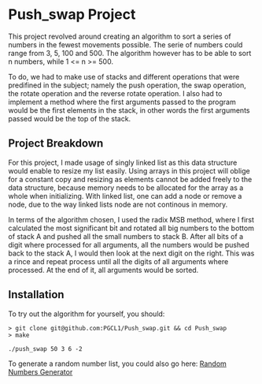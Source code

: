 # Push_swap Project

This project revolved around creating an algorithm to sort a series of numbers in the fewest movements possible. The serie of numbers could range from 3, 5, 100 and 500. The algorithm however has to be able to sort n numbers, while 1 <= n >= 500.

To do, we had to make use of stacks and different operations that were predifined in the subject; namely the push operation, the swap operation, the rotate operation and the reverse rotate operation. I also had to implement a method where the first arguments passed to the program would be the first elements in the stack, in other words the first arguments passed would be the top of the stack.

## Project Breakdown

For this project, I made usage of singly linked list as this data structure would enable to resize my  list easily. Using arrays in this project will oblige for a constant copy and resizing as elements cannot be added freely to the data structure, because memory needs to be allocated for the array as a whole when initializing. With linked list, one can add a node or remove a node, due to the way linked lists node are not continous in memory.

In terms of the algorithm chosen, I used the radix MSB method, where I first calculated the most significant bit and rotated all big numbers to the bottom of stack A and pushed all the small numbers to stack B. After all bits of a digit where processed for all arguments, all the numbers would be pushed back to the stack A, I would then look at the next digit on the right. This was a rince and repeat process until all the digits of all arguments where processed. At the end of it, all arguments would be sorted.

## Installation

To try out the algorithm for yourself, you should:

```
> git clone git@github.com:PGCL1/Push_swap.git && cd Push_swap
> make
```
```
./push_swap 50 3 6 -2
```

To generate a random number list, you could also go here:
[Random Numbers Generator](https://www.calculatorsoup.com/calculators/statistics/random-number-generator.php)


